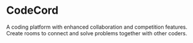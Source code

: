 # CodeCord
A coding platform with enhanced collaboration and competition features. Create rooms to connect and solve problems together with other coders.
